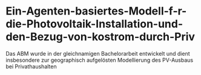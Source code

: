 # Ein-Agenten-basiertes-Modell-f-r-die-Photovoltaik-Installation-und-den-Bezug-von-kostrom-durch-Priv
Das ABM wurde in der gleichnamigen Bachelorarbeit entwickelt und dient insbesondere zur geographisch aufgelösten Modellierung des PV-Ausbaus bei Privathaushalten
